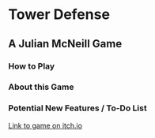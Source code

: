 # Tower Defense
## A Julian McNeill Game



### How to Play


### About this Game


### Potential New Features / To-Do List


[Link to game on itch.io]()
